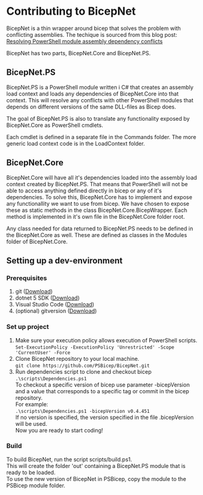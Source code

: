 # Contributing to BicepNet

BicepNet is a thin wrapper around bicep that solves the problem with conflicting assemblies.
The techique is sourced from this blog post: [Resolving PowerShell module assembly dependency conflicts](https://docs.microsoft.com/en-us/powershell/scripting/dev-cross-plat/resolving-dependency-conflicts?view=powershell-7.1)

BicepNet has two parts, BicepNet.Core and BicepNet.PS.

## BicepNet.PS

BicepNet.PS is a PowerShell module written i C# that creates an assembly load context and loads any dependencies of BicepNet.Core into that context.
This will resolve any conflicts with other PowerShell modules that depends on different versions of the same DLL-files as Bicep does.

The goal of BicepNet.PS is also to translate any functionality exposed by BicepNet.Core as PowerShell cmdlets.

Each cmdlet is defined in a separate file in the Commands folder. The more generic load context code is in the LoadContext folder.

## BicepNet.Core

BicepNet.Core will have all it's dependencies loaded into the assembly load context created by BicepNet.PS. That means that PowerShell will not be able to access anything defined directly in bicep or any of it's dependencies. To solve this, BicepNet.Core has to implement and expose any functionallity we want to use from bicep. We have chosen to expose these as static methods in the class BicepNet.Core.BicepWrapper. Each method is implemented in it's own file in the BicepNet.Core folder root.

Any class needed for data returned to BicepNet.PS needs to be defined in the BicepNet.Core as well. These are defined as classes in the Modules folder of BicepNet.Core.

## Setting up a dev-environment

### Prerequisites

1. git ([Download](https://git-scm.com/downloads))
1. dotnet 5 SDK ([Download](https://dotnet.microsoft.com/download))
1. Visual Studio Code ([Download](https://code.visualstudio.com/download))
1. (optional) gitversion ([Download](https://gitversion.net/docs/usage/cli/installation))

### Set up project

1. Make sure your execution policy allows execution of PowerShell scripts.  
`Set-ExecutionPolicy -ExecutionPolicy 'Unrestricted' -Scope 'CurrentUser' -Force`
1. Clone BicepNet repository to your local machine.  
`git clone https://github.com/PSBicep/BicepNet.git`  
1. Run dependencies script to clone and checkout bicep  
`.\scripts\Dependencies.ps1`  
To checkout a specific version of bicep use parameter -bicepVersion and a value that corresponds to a specific tag or commit in the bicep repository.  
For example:  
`.\scripts\Dependencies.ps1 -bicepVersion v0.4.451`  
If no version is specified, the version specified in the file .bicepVersion will be used.  
Now you are ready to start coding!

### Build
To build BicepNet, run the script scripts/build.ps1.  
This will create the folder 'out' containing a BicepNet.PS module that is ready to be loaded.  
To use the new version of BicepNet in PSBicep, copy the module to the PSBicep module folder.  

